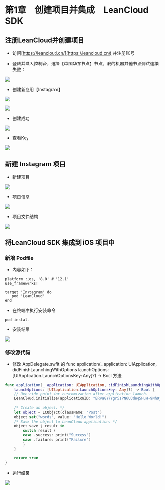 # 第1章　创建项目并集成　LeanCloud SDK #

## 注册LeanCloud并创建项目 ##

- 访问[https://leancloud.cn/](https://leancloud.cn/) 并注册账号

- 登陆并进入控制台，选择【中国华东节点】节点，我的机器其他节点测试连接失败：

![](https://github.com/CoderDream/iOS_10_Development_QuickStart_Guide/blob/master/snapshot/chapter01/chapter01000.png)

- 创建新应用【Instagram】

![](https://github.com/CoderDream/iOS_10_Development_QuickStart_Guide/blob/master/snapshot/chapter01/chapter01001.png)


![](https://github.com/CoderDream/iOS_10_Development_QuickStart_Guide/blob/master/snapshot/chapter01/chapter01006.png)

- 创建成功

![](https://github.com/CoderDream/iOS_10_Development_QuickStart_Guide/blob/master/snapshot/chapter01/chapter01002.png)

- 查看Key

![](https://github.com/CoderDream/iOS_10_Development_QuickStart_Guide/blob/master/snapshot/chapter01/chapter01003.png)

## 新建 Instagram 项目 

- 新建项目

![](https://github.com/CoderDream/iOS_10_Development_QuickStart_Guide/blob/master/snapshot/chapter01/chapter01007.png)

- 项目信息
 
![](https://github.com/CoderDream/iOS_10_Development_QuickStart_Guide/blob/master/snapshot/chapter01/chapter01008.png)

- 项目文件结构

![](https://github.com/CoderDream/iOS_10_Development_QuickStart_Guide/blob/master/snapshot/chapter01/chapter01009.png)


## 将LeanCloud SDK 集成到 iOS 项目中


### 新增 Podfile

- 内容如下：

```
platform :ios, '8.0' # '12.1'
use_frameworks!

target 'Instagram' do
   pod 'LeanCloud'
end
```

- 在终端中执行安装命令

```
pod install
```

- 安装结果

![](https://github.com/CoderDream/iOS_10_Development_QuickStart_Guide/blob/master/snapshot/chapter01/chapter01004.png)


### 修改源代码

- 修改 AppDelegate.swfit 的    func application(_ application: UIApplication, didFinishLaunchingWithOptions launchOptions: [UIApplication.LaunchOptionsKey: Any]?) -> Bool 方法

```swift
func application(_ application: UIApplication, didFinishLaunchingWithOptions 
	launchOptions: [UIApplication.LaunchOptionsKey: Any]?) -> Bool {
    // Override point for customization after application launch.
    LeanCloud.initialize(applicationID: "ERva8YPYgr5sPN6UJdWq5HuH-9Nh9j0Va", applicationKey: "3wnkDhfhLxv8QQQaXT4N9lWT")
    
    /* Create an object. */
    let object = LCObject(className: "Post")
    object.set("words", value: "Hello World!")
    /* Save the object to LeanCloud application. */
    object.save { result in
        switch result {
        case .success: print("Success")
        case .failure: print("Failure")
        }
    }
    
    return true
}
```

- 运行结果

![](https://github.com/CoderDream/iOS_10_Development_QuickStart_Guide/blob/master/snapshot/chapter01/chapter01004.png)
